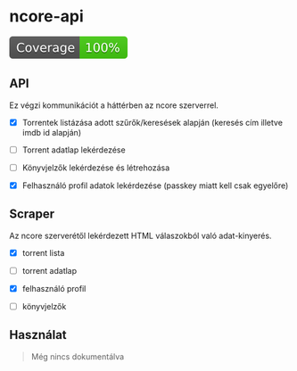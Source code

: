 # ncore-api

![coverage](./coverage/badge.svg)

## API

Ez végzi kommunikációt a háttérben az ncore szerverrel.

* [x] Torrentek listázása adott szűrők/keresések alapján (keresés cím illetve imdb id alapján)
* [ ] Torrent adatlap lekérdezése
* [ ] Könyvjelzők lekérdezése és létrehozása
* [x] Felhasználó profil adatok lekérdezése (passkey miatt kell csak egyelőre)



## Scraper

Az ncore szerverétől lekérdezett HTML válaszokból való adat-kinyerés.

* [x] torrent lista
* [ ] torrent adatlap
* [x] felhasználó profil
* [ ] könyvjelzők



## Használat

> Még nincs dokumentálva